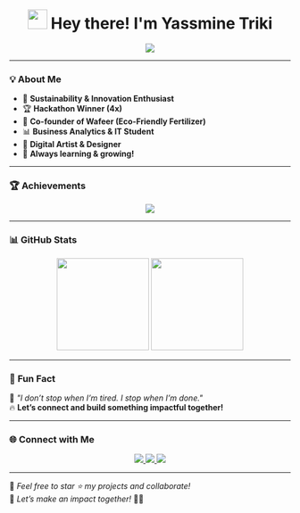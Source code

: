 <h1 align="center">
  <img src="https://media.giphy.com/media/hvRJCLFzcasrR4ia7z/giphy.gif" width="35"> Hey there! I'm Yassmine Triki 
</h1>

<p align="center">
  <img src="https://readme-typing-svg.herokuapp.com?font=Fira+Code&pause=1000&color=F7A41D&center=true&vCenter=true&multiline=true&width=500&height=50&lines=Student+Entrepreneur+%7C+Business+Analytics;Hackathon+Winner+%7C+Green+Innovator;Co-founder+of+Wafeer+%7C+Sustainability+Enthusiast" />
</p>

---

### 💡 **About Me**
- 🌱 **Sustainability & Innovation Enthusiast**
- 🏆 **Hackathon Winner (4x)**
- 💼 **Co-founder of Wafeer (Eco-Friendly Fertilizer)**
- 📊 **Business Analytics & IT Student**
- 🎨 **Digital Artist & Designer**
- 🚀 **Always learning & growing!**

---

### 🏆 **Achievements**
<p align="center">
  <img src="https://github-profile-trophy.vercel.app/?username=YassineGhouil&theme=radical&margin-w=10&no-frame=true" />
</p>

---

### 📊 **GitHub Stats**
<p align="center">
  <img src="https://github-readme-stats.vercel.app/api?username=YassineGhouil&show_icons=true&theme=radical&count_private=true" height="165" />
  <img src="https://github-readme-streak-stats.herokuapp.com/?user=YassineGhouil&theme=radical" height="165" />
</p>

---

### 🚀 **Fun Fact**  
💭 *"I don’t stop when I’m tired. I stop when I’m done."*  
🔥 **Let’s connect and build something impactful together!**

---

### 🌐 **Connect with Me**
<p align="center">
  <a href="https://www.linkedin.com/in/YassineGhouil" target="_blank">
    <img src="https://img.shields.io/badge/LinkedIn-0077B5?style=for-the-badge&logo=linkedin&logoColor=white" />
  </a>
  <a href="https://twitter.com/YassineGhouil" target="_blank">
    <img src="https://img.shields.io/badge/Twitter-1DA1F2?style=for-the-badge&logo=twitter&logoColor=white" />
  </a>
  <a href="mailto:yassine@example.com">
    <img src="https://img.shields.io/badge/Email-D14836?style=for-the-badge&logo=gmail&logoColor=white" />
  </a>
</p>

---

🔹 *Feel free to star ⭐ my projects and collaborate!*  
🔹 *Let’s make an impact together!* 🚀🔥  


<!--
**yasmineetriki/yasmineetriki** is a ✨ _special_ ✨ repository because its `README.md` (this file) appears on your GitHub profile.

Here are some ideas to get you started:

- 🔭 I’m currently working on ...
- 🌱 I’m currently learning ...
- 👯 I’m looking to collaborate on ...
- 🤔 I’m looking for help with ...
- 💬 Ask me about ...
- 📫 How to reach me: ...
- 😄 Pronouns: ...
- ⚡ Fun fact: ...
-->
